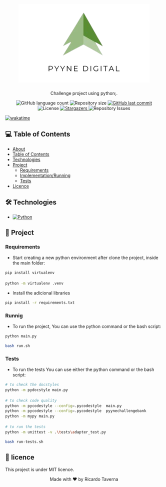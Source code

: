 <h1 align="center">
    <img alt="pyyne_digital" title="pyyne_digital" src="./pyyne_digital.png"/>
</h1>


<p align="center">Challenge project using python;.</p>

<p align="center">
  <img alt="GitHub language count" src="https://img.shields.io/github/languages/count/RicardoTaverna/pyyne?color=%2353872F&style=for-the-badge">

  <img alt="Repository size" src="https://img.shields.io/github/repo-size/RicardoTaverna/pyyne?color=%2353872F&style=for-the-badge">
  
  <a href="https://github.com/RicardoTaverna/pyyne/commits/main">
    <img alt="GitHub last commit" src="https://img.shields.io/github/last-commit/RicardoTaverna/pyyne?color=%2353872F&style=for-the-badge">
  </a>

  <img alt="License" src="https://img.shields.io/badge/license-MIT-brightgreen?color=%2353872F&style=for-the-badge">
   <a href="https://github.com/RicardoTaverna/pyyne/stargazers">
    <img alt="Stargazers" src="https://img.shields.io/github/stars/RicardoTaverna/pyyne?color=%2353872F&style=for-the-badge">
  </a>

  <img alt="Repository Issues" src="https://img.shields.io/github/issues/RicardoTaverna/pyyne?color=%2353872F&style=for-the-badge">
</p>

<p>
  <a href="https://wakatime.com/badge/user/18404a95-9303-4021-afd5-7b42235d38a0/project/e6b2b9a4-1e9a-4827-9d32-b0ab8246fee8"><img src="https://wakatime.com/badge/user/18404a95-9303-4021-afd5-7b42235d38a0/project/e6b2b9a4-1e9a-4827-9d32-b0ab8246fee8.svg" alt="wakatime"></a>
</p>

## 💻 Table of Contents

* [About](#about)
* [Table of Contents](#💻-table-of-contents)
* [Technologies](#🛠-technologies)
* [Project](#🚀-project)
    * [Requirements](#requirements)
    * [Implementation/Running](#runnig)
    * [Tests](#tests)
* [Licence](#📝-licence)

## 🛠 Technologies
- <a href="https://www.python.org">
    <img alt="Python" src="https://img.shields.io/badge/Python-v3.10-99BA83?style=for-the-badge">
</a>

## 🚀 Project

### Requirements
- Start creating a new python environment after clone the project, inside the main folder:
```bash
pip install virtualenv

python -m virtualenv .venv
```

- Install the adicional libraries
```bash
pip install -r requirements.txt
```

### Runnig
- To run the project, You can use the python command or the bash script:
```bash
python main.py
```

```bash
bash run.sh
```

### Tests
- To run the tests You can use either the python command or the bash script:
```bash
# to check the docstyles
python -m pydocstyle main.py

# to check code quality
python -m pycodestyle --config=.pycodestyle  main.py
python -m pycodestyle --config=.pycodestyle  pyynechallengebank
python -m mypy main.py

# to run the tests
python -m unittest -v .\tests\adapter_test.py
```

```bash
bash run-tests.sh
```



## 📝 licence

This project is under MIT licence.

<p align="center">Made with ❤️ by Ricardo Taverna</p>